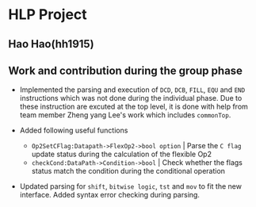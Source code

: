 # HLP Project  
## Hao Hao(hh1915)

## Work and contribution during the group phase 

* Implemented the parsing and execution of `DCD`, `DCB`, `FILL`, `EQU` and `END` instructions which was not done during the individual phase. Due to these instruction are excuted at the top level, it is done with help from team member Zheng yang Lee's work which includes `commonTop`.   

* Added following useful functions
    * `Op2SetCFlag:Datapath->FlexOp2->bool option` | Parse the `C flag` update status during the calculation of the flexible Op2
    * `checkCond:DataPath->Condition->bool` | Check whether the flags status match the condition during the conditional operation

* Updated parsing for `shift`, `bitwise logic`, `tst` and `mov` to fit the new interface. Added syntax error checking during  parsing. 
    









